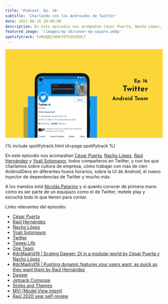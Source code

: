 ```yaml
---
title: 'Podcast. Ep. 16'
subtitle: 'Charlando con los Androides de Twitter'
date: 2021-06-16 18:00:00
description: En este episodio nos acompañan César Puerta, Nacho López, Raúl Hernández y Yoali.
featured_image: '/images/ep-16/cover-ep-square.webp'
spotifytrack: 5oMxQBZcWmb7OThI03QVLT
---
```


![](/images/ep-16/cover-ep.webp)

{% include spotifytrack.html id=page.spotifytrack %}

En este episodio nos acompañan [César Puerta](https://twitter.com/CesarDielo), [Nacho López](https://twitter.com/mrmans0n), 
[Raúl Hernández](https://twitter.com/RaulHernandezL) y [Yoali Sotomayor](https://twitter.com/yoali_sb), 
todos compañeros en Twitter, y con los que charlamos sobre cultura de empresa, cómo trabajar con más de cien AndroidDevs en diferentes husos horarios,
 sobre la UI de Android, el nuevo inyector de dependencias de Twitter y mucho más.


A los mandos está [Nicolás Patarino](https://twitter.com/npatarino) y si querés conocer de primera mano cómo es ser 
parte de un equipazo como el de Twitter, metele play y escuchá todo lo que tienen para contar.

Links relevantes del episodio:

* [César Puerta](https://twitter.com/CesarDielo)
* [Raúl Hernández](https://twitter.com/RaulHernandezL)
* [Nacho López](https://twitter.com/mrmans0n)
* [Yoali Sotomayor](https://twitter.com/yoali_sb)
* [Twitter](https://twitter.com/)
* [Tweep Life](https://careers.twitter.com/en/tweep-life.html)
* [One Team](https://www.sarahbecker.me/project/oneteam)
* [#dcMadrid19 | Scaling Dagger: DI in a modular world by César Puerta y Nacho López](https://youtu.be/gmCW2MgwCj4)
* [#dcMadrid19 | Pushing dynamic features your users want, as quick as they want them by Raúl Hernández](https://youtu.be/QbPQjwKjcaQ)
* [Dagger](https://dagger.dev/)
* [Jetpack Compose](https://developer.android.com/jetpack/compose)
* [Styles and Themes](https://developer.android.com/guide/topics/ui/look-and-feel/themes)
* [MVI (Model View Intent)](https://www.raywenderlich.com/817602-mvi-architecture-for-android-tutorial-getting-started)
* [Raúl 2020 year self-review](https://raul-h82.medium.com/my-2020-year-self-review-4a8705d9a728)
